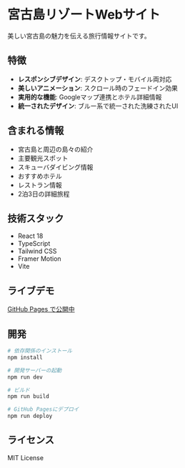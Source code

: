 # 宮古島リゾートWebサイト

美しい宮古島の魅力を伝える旅行情報サイトです。

## 特徴

- **レスポンシブデザイン**: デスクトップ・モバイル両対応
- **美しいアニメーション**: スクロール時のフェードイン効果
- **実用的な機能**: Googleマップ連携とホテル詳細情報
- **統一されたデザイン**: ブルー系で統一された洗練されたUI

## 含まれる情報

- 宮古島と周辺の島々の紹介
- 主要観光スポット
- スキューバダイビング情報
- おすすめホテル
- レストラン情報
- 2泊3日の詳細旅程

## 技術スタック

- React 18
- TypeScript
- Tailwind CSS
- Framer Motion
- Vite

## ライブデモ

[GitHub Pages で公開中](https://[YOUR_USERNAME].github.io/miyakojima-resort-website/)

## 開発

```bash
# 依存関係のインストール
npm install

# 開発サーバーの起動
npm run dev

# ビルド
npm run build

# GitHub Pagesにデプロイ
npm run deploy
```

## ライセンス

MIT License

